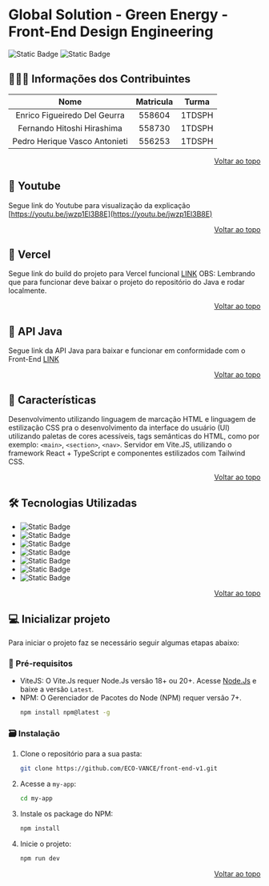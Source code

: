 <a id="readme-top"></a>

# Global Solution - Green Energy - Front-End Design Engineering

![Static Badge](https://img.shields.io/badge/build-passing-brightgreen) ![Static Badge](https://img.shields.io/badge/Version-1.0.3-black)

## 🧑‍🤝‍🧑 Informações dos Contribuintes

| Nome | Matricula | Turma |
| :------------: | :------------: | :------------: |
| Enrico Figueiredo Del Geurra | 558604 | 1TDSPH |
| Fernando Hitoshi Hirashima | 558730 | 1TDSPH |
| Pedro Herique Vasco Antonieti | 556253 | 1TDSPH |
<p align="right"><a href="#readme-top">Voltar ao topo</a></p>

## 🚩 Youtube

Segue link do Youtube para visualização da explicação [https://youtu.be/jwzp1El3B8E](https://youtu.be/jwzp1El3B8E)
<p align="right"><a href="#readme-top">Voltar ao topo</a></p>

## 🚩 Vercel

Segue link do build do projeto para Vercel funcional [LINK](LINK)
OBS: Lembrando que para funcionar deve baixar o projeto do repositório do Java e rodar localmente.
<p align="right"><a href="#readme-top">Voltar ao topo</a></p>

## 🚩 API Java

Segue link da API Java para baixar e funcionar em conformidade com o Front-End [LINK](LINK)
<p align="right"><a href="#readme-top">Voltar ao topo</a></p>

## 🚩 Características

Desenvolvimento utilizando linguagem de marcação HTML e linguagem de estilização CSS pra o desenvolvimento da interface do usuário (UI) utilizando paletas de cores acessíveis, tags semânticas do HTML, como por exemplo: `<main>`, `<section>`, `<nav>`. Servidor em Vite.JS, utilizando o framework React + TypeScript e componentes estilizados com Tailwind CSS.
<p align="right"><a href="#readme-top">Voltar ao topo</a></p>

## 🛠️ Tecnologias Utilizadas

* ![Static Badge](https://img.shields.io/badge/HTML5-E34F26?style=for-the-badge&logo=html5&logoColor=white)
* ![Static Badge](https://img.shields.io/badge/CSS3-1572B6?style=for-the-badge&logo=css3&logoColor=white) 
* ![Static Badge](https://img.shields.io/badge/JavaScript-F7DF1E?style=for-the-badge&logo=javascript&logoColor=black) 
* ![Static Badge](https://img.shields.io/badge/TypeScript-007ACC?style=for-the-badge&logo=typescript&logoColor=white) 
* ![Static Badge](https://img.shields.io/badge/React-20232A?style=for-the-badge&logo=react&logoColor=61DAFB) 
* ![Static Badge](https://img.shields.io/badge/Tailwind_CSS-38B2AC?style=for-the-badge&logo=tailwind-css&logoColor=white) 
* ![Static Badge](https://img.shields.io/badge/Vite-B73BFE?style=for-the-badge&logo=vite&logoColor=FFD62E)
<p align="right"><a href="#readme-top">Voltar ao topo</a></p>

## 💻 Inicializar projeto

Para iniciar o projeto faz se necessário seguir algumas etapas abaixo:

### 📝 Pré-requisitos
* ViteJS: O Vite.Js requer Node.Js versão 18+ ou 20+. Acesse <a href="https://nodejs.org/pt/download/package-manager" target="_blank">Node.Js</a> e baixe a versão `Latest`.
* NPM: O Gerenciador de Pacotes do Node (NPM) requer versão 7+.
    ```sh
    npm install npm@latest -g
    ```

### 🗃️ Instalação
1. Clone o repositório para a sua pasta:
    ```sh
    git clone https://github.com/ECO-VANCE/front-end-v1.git
    ```
2. Acesse a `my-app`:
    ```sh
    cd my-app
    ```
3. Instale os package do NPM:
    ```sh
    npm install
    ```
4. Inicie o projeto:
    ```sh
    npm run dev
    ```
<p align="right"><a href="#readme-top">Voltar ao topo</a></p>
